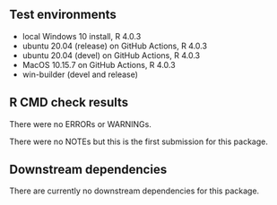 ## Test environments
* local Windows 10 install, R 4.0.3
* ubuntu 20.04 (release) on GitHub Actions, R 4.0.3
* ubuntu 20.04 (devel) on GitHub Actions, R 4.0.3
* MacOS 10.15.7 on GitHub Actions, R 4.0.3
* win-builder (devel and release)

## R CMD check results
There were no ERRORs or WARNINGs. 

There were no NOTEs but this is the first submission 
for this package.

## Downstream dependencies
There are currently no downstream dependencies for
this package.